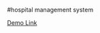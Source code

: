 #hospital management system

[Demo Link](https://drive.google.com/file/d/1D6m3AdA4eWL_lb_iX1GujWxoY-TQ6Nw4/view?usp=sharing)
